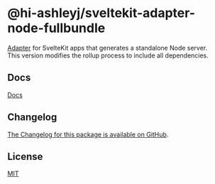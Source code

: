 # @hi-ashleyj/sveltekit-adapter-node-fullbundle

[Adapter](https://svelte.dev/docs/kit/adapters) for SvelteKit apps that generates a standalone Node server.  
This version modifies the rollup process to include all dependencies.

## Docs

[Docs](https://svelte.dev/docs/kit/adapter-node)

## Changelog

[The Changelog for this package is available on GitHub](https://github.com/sveltejs/kit/blob/main/packages/adapter-node/CHANGELOG.md).

## License

[MIT](LICENSE)